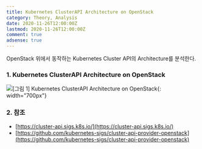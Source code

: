 ```yaml
---
title: Kubernetes ClusterAPI Architecture on OpenStack
category: Theory, Analysis
date: 2020-11-26T12:00:00Z
lastmod: 2020-11-26T12:00:00Z
comment: true
adsense: true
---
```


OpenStack 위에서 동작하는 Kubernetes Cluster API의 Architecture를 분석한다.

### 1. Kubernetes ClusterAPI Architecture on OpenStack

![[그림 1] Kubernetes ClusterAPI Architecture on OpenStack]({{site.baseurl}}/images/theory_analysis/Kubernetes_Architecture/Kubernetes_Architecture.PNG){: width="700px"}

### 2. 참조

* [https://cluster-api.sigs.k8s.io/](https://cluster-api.sigs.k8s.io/)
* [https://github.com/kubernetes-sigs/cluster-api-provider-openstack](https://github.com/kubernetes-sigs/cluster-api-provider-openstack)